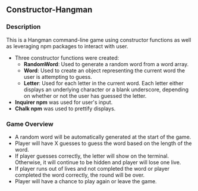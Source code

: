 ## Constructor-Hangman

### Description
This is a Hangman command-line game using constructor functions as well as leveraging npm packages to interact with user.  

* Three constructor functions were created:
	* **RandomWord**:  Used to generate a random word from a word array.
	* **Word**: Used to create an object representing the current word the user is attempting to guess.
	* **Letter**: Used for each letter in the current word.  Each letter either displays an underlying character or a blank underscore, depending on whether or not the user has guessed the letter.
* **Inquirer npm** was used for user's input.
* **Chalk npm** was used to prettify displays.


### Game Overview
* A random word will be automatically generated at the start of the game.
* Player will have X guesses to guess the word based on the length of the word.
* If player guesses correctly, the letter will show on the terminal.  Otherwise, it will continue to be hidden and player will lose one live.
* If player runs out of lives and not completed the word or player completed the word correctly, the round will be over.
* Player will have a chance to play again or leave the game.
